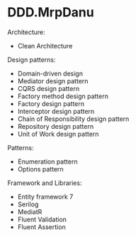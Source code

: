 # DDD.MrpDanu



Architecture:
  - Clean Architecture

Design patterns:
 - Domain-driven design
 - Mediator design pattern
 - CQRS design pattern
 - Factory method design pattern
 - Factory design pattern
 - Interceptor design pattern
 - Chain of Responsibility design pattern
 - Repository design pattern
 - Unit of Work design pattern

Patterns:
  - Enumeration pattern
  - Options pattern

Framework and Libraries:
  - Entity framework 7
  - Serilog
  - MediatR
  - Fluent Validation
  - Fluent Assertion
